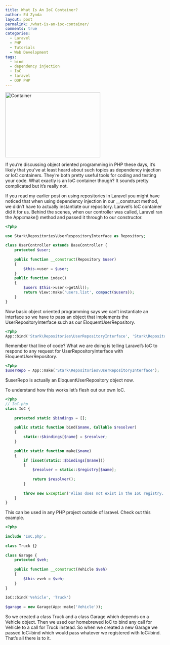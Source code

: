 ```yaml
---
title: What Is An IoC Container?
author: Ed Zynda
layout: post
permalink: /what-is-an-ioc-container/
comments: true
categories:
  - Laravel
  - PHP
  - Tutorials
  - Web Development
tags:
  - bind
  - dependency injection
  - IoC
  - laravel
  - OOP PHP
---
```

[<img src="http://www.edzynda.com/media/container-300x206.jpg" alt="Container" width="300" height="206" class="alignnone size-medium wp-image-516" />][1]

If you&#8217;re discussing object oriented programming in PHP these days, it&#8217;s likely that you&#8217;ve at least heard about such topics as dependency injection or IoC containers. They&#8217;re both pretty useful tools for coding and testing your code. What exactly is an IoC container though? It sounds pretty complicated but it&#8217;s really not.

If you read my earlier post on using repositories in Laravel you might have noticed that when using dependency injection in our __construct method, we didn&#8217;t have to actually instantiate our repository. Laravel&#8217;s IoC container did it for us. Behind the scenes, when our controller was called, Laravel ran the App::make() method and passed it through to our constructor.

```php 
<?php
 
use Stark\Repositories\UserRespositoryInterface as Repository;
 
class UserController extends BaseController {
    protected $user;
 
    public function __construct(Repository $user)
    {
        $this->user = $user;
    }
    public function index()
    {
        $users $this->user->getAll();
        return View::make('users.list', compact($users));
    }
}
```

Now basic object oriented programming says we can&#8217;t instantiate an interface so we have to pass an object that implements the UserRepositoryInterface such as our EloquentUserRepository.

```php
<?php
App::bind('Stark\Repositories\UserRepositoryInterface', 'Stark\Repositories\EloquentUserRepository');
```

Remember that line of code? What we are doing is telling Laravel&#8217;s IoC to respond to any request for UserRepositoryInterface with EloquentUserRepository.

```php
<?php
$userRepo = App::make('Stark\Repositories\UserRepositoryInterface');
```

$userRepo is actually an EloquentUserRepository object now.

To understand how this works let&#8217;s flesh out our own IoC.

```php  
<?php
// IoC.php
class IoC {
 
    protected static $bindings = [];
 
    public static function bind($name, Callable $resolver)
    {
        static::$bindings[$name] = $resolver;
    }
 
    public static function make($name)
    {
        if (isset(static::$bindings[$name]))
        {
            $resolver = static::$registry[$name];
 
            return $resolver();
        }
 
        throw new Exception('Alias does not exist in the IoC registry.');
    }
}
```

This can be used in any PHP project outside of laravel. Check out this example.

```php  
<?php
 
include 'IoC.php';
 
class Truck {}
 
class Garage {
    protected $veh;
   
    public function __construct(Vehicle $veh)
    {
        $this->veh = $veh;
    }
}
 
IoC::bind('Vehicle', 'Truck')
 
$garage = new Garage(App::make('Vehicle'));
```

So we created a class Truck and a class Garage which depends on a Vehicle object. Then we used our homebrewed IoC to bind any call for Vehicle to a call for Truck instead. So when we created a new Garage we passed IoC::bind which would pass whatever we registered with IoC::bind. That&#8217;s all there is to it.

 [1]: http://www.edzynda.com/media/container.jpg